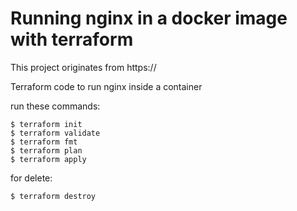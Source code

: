 # Running nginx in a docker image with terraform

This project originates from https://

Terraform code to run nginx inside a container

run these commands:

```
$ terraform init
$ terraform validate
$ terraform fmt
$ terraform plan
$ terraform apply
```
for delete:
```
$ terraform destroy
```